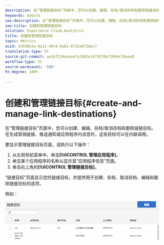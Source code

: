 ```yaml
---
description: 在“管理链接目标”页面中，您可以创建、编辑、存档/取消存档和删除链接目标。在生成营销链接、推送通知或应用程序内消息时，这些目标可以在内联调用。
keywords: mobile
seo-description: 在“管理链接目标”页面中，您可以创建、编辑、存档/取消存档和删除链接目标。在生成营销链接、推送通知或应用程序内消息时，这些目标可以在内联调用。
seo-title: 创建和管理链接目标
solution: Experience Cloud,Analytics
title: 创建和管理链接目标
topic: Metrics
uuid: 43930e3a-6a11-40c6-8a61-6732a673dac7
translation-type: ht
source-git-commit: ae16f224eeaeefa29b2e1479270a72694c79aaa0
workflow-type: ht
source-wordcount: '166'
ht-degree: 100%

---
```



# 创建和管理链接目标{#create-and-manage-link-destinations}

在“管理链接目标”页面中，您可以创建、编辑、存档/取消存档和删除链接目标。在生成营销链接、推送通知或应用程序内消息时，这些目标可以在内联调用。

要显示管理链接目标页面，请执行以下操作：

1. 从左侧导航菜单中，单击&#x200B;**[!UICONTROL 管理应用程序]**。
1. 单击某个应用程序的名称以显示其“应用程序信息”页面。
1. 单击右上角的&#x200B;**[!UICONTROL 管理链接目标]**。

“链接目标”页面显示您的链接目标，并提供用于创建、存档、取消存档、编辑和删除链接目标的选项。

例如：

![](assets/link_destinations_list.png)

